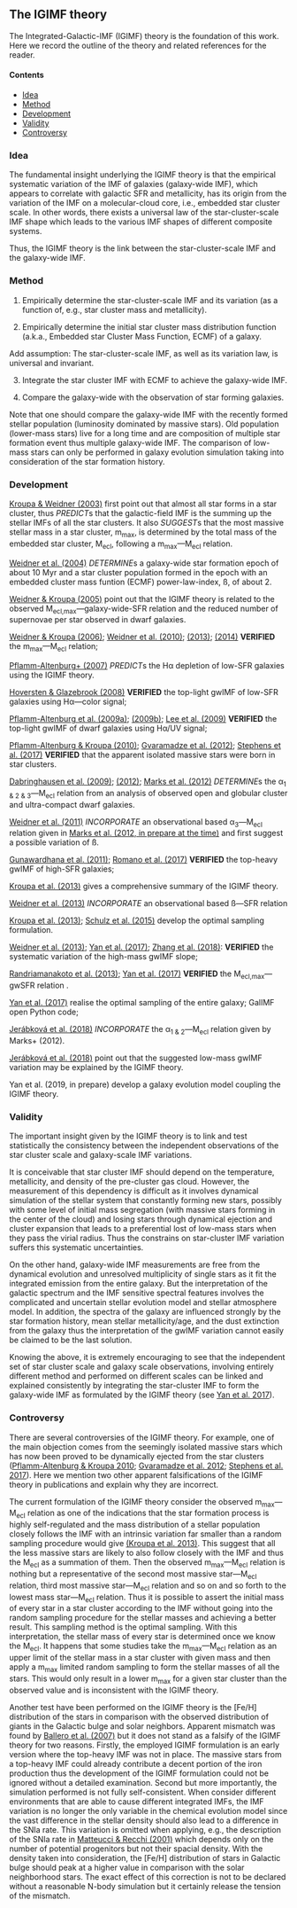 ## The IGIMF theory

The Integrated-Galactic-IMF (IGIMF) theory is the foundation of this work. Here we record the outline of the theory and related references for the reader.


#### Contents
- [Idea](https://github.com/Azeret/galIMF#idea)
- [Method](https://github.com/Azeret/galIMF#method)
- [Development](https://github.com/Azeret/galIMF#development)
- [Validity](https://github.com/Azeret/galIMF#validity)
- [Controversy](https://github.com/Azeret/galIMF#controversy)


### Idea

The fundamental insight underlying the IGIMF theory is that the empirical systematic variation of the IMF of galaxies (galaxy-wide IMF), which appears to correlate with galactic SFR and metallicity, has its origin from the variation of the IMF on a molecular-cloud core, i.e., embedded star cluster scale. In other words, there exists a universal law of the star-cluster-scale IMF shape which leads to the various IMF shapes of different composite systems.

Thus, the IGIMF theory is the link between the star-cluster-scale IMF and the galaxy-wide IMF.


### Method

1. Empirically determine the star-cluster-scale IMF and its variation (as a function of, e.g., star cluster mass and metallicity).

2. Empirically determine the initial star cluster mass distribution function (a.k.a., Embedded star Cluster Mass Function, ECMF) of a galaxy.

Add assumption: The star-cluster-scale IMF, as well as its variation law, is universal and invariant.

3. Integrate the star cluster IMF with ECMF to achieve the galaxy-wide IMF.

4. Compare the galaxy-wide with the observation of star forming galaxies.

Note that one should compare the galaxy-wide IMF with the recently formed stellar population (luminosity dominated by massive stars). Old population (lower-mass stars) live for a long time and are composition of multiple star formation event thus multiple galaxy-wide IMF. The comparison of low-mass stars can only be performed in galaxy evolution simulation taking into consideration of the star formation history.


### Development

[Kroupa & Weidner (2003)](http://adsabs.harvard.edu/abs/2003ApJ...598.1076K) first point out that almost all star forms in a star cluster, thus *PREDICT*s that the galactic-field IMF is the summing up the stellar IMFs of all the star clusters.
It also *SUGGEST*s that the most massive stellar mass in a star cluster, m<sub>max</sub>, is determined by the total mass of the embedded star cluster, M<sub>ecl</sub>, following a m<sub>max</sub>—M<sub>ecl</sub> relation.

[Weidner et al. (2004)](http://adsabs.harvard.edu/abs/2004MNRAS.350.1503W) *DETERMINE*s a galaxy-wide star formation epoch of about 10 Myr and a star cluster population formed in the epoch with an embedded cluster mass funtion (ECMF) power-law-index, ß, of about 2.

[Weidner & Kroupa (2005)](http://adsabs.harvard.edu/abs/2005ApJ...625..754W) point out that the IGIMF theory is related to the observed M<sub>ecl,max</sub>—galaxy-wide-SFR relation 
and the reduced number of supernovae per star observed in dwarf galaxies.

[Weidner & Kroupa (2006)](http://adsabs.harvard.edu/abs/2006MNRAS.365.1333W); [Weidner et al. (2010)](http://adsabs.harvard.edu/abs/2010MNRAS.401..275W); [(2013)](http://adsabs.harvard.edu/abs/2013MNRAS.434...84W); [(2014)](http://adsabs.harvard.edu/abs/2014MNRAS.441.3348W) **VERIFIED** the m<sub>max</sub>—M<sub>ecl</sub> relation;

[Pflamm-Altenburg+ (2007)](http://adsabs.harvard.edu/abs/2007ApJ...671.1550P) *PREDICT*s the Hα depletion of low-SFR galaxies using the IGIMF theory.

[Hoversten & Glazebrook (2008)](http://adsabs.harvard.edu/abs/2008ApJ...675..163H) **VERIFIED** the top-light gwIMF of low-SFR galaxies using Hα—color signal;

[Pflamm-Altenburg et al. (2009a)](http://adsabs.harvard.edu/abs/2009MNRAS.395..394P); [(2009b)](http://adsabs.harvard.edu/abs/2009ApJ...706..516P); [Lee et al. (2009)](http://adsabs.harvard.edu/abs/2009ApJ...706..599L) **VERIFIED** the top-light gwIMF of dwarf galaxies using Hα/UV signal;

[Pflamm-Altenburg & Kroupa (2010)](http://adsabs.harvard.edu/abs/2010MNRAS.404.1564P); [Gvaramadze et al. (2012)](http://adsabs.harvard.edu/abs/2012MNRAS.424.3037G); [Stephens et al. (2017)](http://adsabs.harvard.edu/abs/2017ApJ...834...94S) **VERIFIED** that the apparent isolated massive stars were born in star clusters.

[Dabringhausen et al. (2009)](http://adsabs.harvard.edu/abs/2009MNRAS.394.1529D); [(2012)](http://adsabs.harvard.edu/abs/2012ApJ...747...72D); [Marks et al. (2012)](http://adsabs.harvard.edu/abs/2012MNRAS.422.2246M) *DETERMINE*s the α<sub>1 & 2 & 3</sub>—M<sub>ecl</sub> relation from an analysis of observed open and globular cluster and ultra-compact dwarf galaxies.

[Weidner et al. (2011)](http://adsabs.harvard.edu/abs/2011MNRAS.412..979W) *INCORPORATE* an observational based α<sub>3</sub>—M<sub>ecl</sub> relation given in [Marks et al. (2012, in prepare at the time)](http://adsabs.harvard.edu/abs/2012MNRAS.422.2246M) and first suggest a possible variation of ß.

[Gunawardhana et al. (2011)](http://adsabs.harvard.edu/abs/2011MNRAS.415.1647G); [Romano et al. (2017)](http://adsabs.harvard.edu/abs/2017MNRAS.470..401R) **VERIFIED** the top-heavy gwIMF of high-SFR galaxies;

[Kroupa et al. (2013)](http://adsabs.harvard.edu/abs/2013pss5.book..115K) gives a comprehensive summary of the IGIMF theory.

[Weidner et al. (2013)](http://adsabs.harvard.edu/abs/2013MNRAS.436.3309W) *INCORPORATE* an observational based ß—SFR relation

[Kroupa et al. (2013)](http://adsabs.harvard.edu/abs/2013pss5.book..115K); [Schulz et al. (2015)](http://adsabs.harvard.edu/abs/2015A%26A...582A..93S) develop the optimal sampling formulation.

[Weidner et al. (2013)](http://adsabs.harvard.edu/abs/2013MNRAS.436.3309W); [Yan et al. (2017)](http://adsabs.harvard.edu/abs/2017A%26A...607A.126Y); [Zhang et al. (2018)](http://adsabs.harvard.edu/abs/2018Natur.558..260Z): **VERIFIED** the systematic variation of the high-mass gwIMF slope;

[Randriamanakoto et al. (2013)](http://adsabs.harvard.edu/abs/2013ApJ...775L..38R); [Yan et al. (2017)](http://adsabs.harvard.edu/abs/2017A%26A...607A.126Y) **VERIFIED** the M<sub>ecl,max</sub>—gwSFR relation .

[Yan et al. (2017)](http://adsabs.harvard.edu/abs/2017A%26A...607A.126Y) realise the optimal sampling of the entire galaxy; GalIMF open Python code;

[Jerábková et al. (2018)](http://adsabs.harvard.edu/abs/2018A%26A...620A..39J) *INCORPORATE* the α<sub>1 & 2</sub>—M<sub>ecl</sub> relation given by Marks+ (2012).

[Jerábková et al. (2018)](http://adsabs.harvard.edu/abs/2018A%26A...620A..39J) point out that the suggested low-mass gwIMF variation may be explained by the IGIMF theory.

Yan et al. (2019, in prepare) develop a galaxy evolution model coupling the IGIMF theory.



### Validity

The important insight given by the IGIMF theory is to link and test statistically the consistency between the independent observations of the star cluster scale and galaxy-scale IMF variations. 

It is conceivable that star cluster IMF should depend on the temperature, metallicity, and density of the pre-cluster gas cloud.
However, the measurement of this dependency is difficult as it involves dynamical simulation of the stellar system that constantly forming new stars, 
possibly with some level of initial mass segregation (with massive stars forming in the center of the cloud) and losing 
stars through dynamical ejection and cluster expansion that leads to a preferential lost of low-mass stars when they pass the virial radius. 
Thus the constrains on star-cluster IMF variation suffers this systematic uncertainties.

On the other hand, galaxy-wide IMF measurements are free from the dynamical evolution and unresolved multiplicity of single stars
as it fit the integrated emission from the entire galaxy. But the interpretation of the galactic spectrum and the IMF 
sensitive spectral features involves the complicated and uncertain stellar evolution model and stellar atmosphere model.
In addition, the spectra of the galaxy are influenced strongly by the star formation history, mean stellar metallicity/age, and the dust extinction from the galaxy thus the 
interpretation of the gwIMF variation cannot easily be claimed to be the last solution. 

Knowing the above, it is extremely encouraging to see that the independent set of star cluster scale and galaxy scale observations, 
involving entirely different method and performed on different scales can be linked and explained consistently by integrating the star-cluster IMF to form the galaxy-wide IMF as formulated 
by the IGIMF theory (see [Yan et al. 2017](http://adsabs.harvard.edu/abs/2017A%26A...607A.126Y)). 



### Controversy

There are several controversies of the IGIMF theory. For example, one of the main objection comes from the seemingly isolated massive stars which has now been proved to be 
dynamically ejected from the star clusters ([Pflamm-Altenburg & Kroupa 2010](http://adsabs.harvard.edu/abs/2010MNRAS.404.1564P); 
[Gvaramadze et al. 2012](http://adsabs.harvard.edu/abs/2012MNRAS.424.3037G); 
[Stephens et al. 2017](http://adsabs.harvard.edu/abs/2017ApJ...834...94S)). 
Here we mention two other apparent falsifications of the IGIMF theory in publications and explain why they are incorrect.
    
The current formulation of the IGIMF theory consider the observed m<sub>max</sub>—M<sub>ecl</sub> relation as one of the indications that the star formation process is highly self-regulated and 
the mass distribution of a stellar population closely follows the IMF with an intrinsic variation far smaller than a 
random sampling procedure would give [(Kroupa et al. 2013)](http://adsabs.harvard.edu/abs/2013pss5.book..115K). This suggest that all the less massive stars are 
likely to also follow closely with the IMF and thus the M<sub>ecl</sub> as a summation of them. Then the observed 
m<sub>max</sub>—M<sub>ecl</sub> relation is nothing but a representative of the second most massive star—M<sub>ecl</sub> 
relation, third most massive star—M<sub>ecl</sub> relation and so on and so forth to the lowest mass star—M<sub>ecl</sub> 
relation. Thus it is possible to assert the initial mass of every star in a star cluster according to the IMF without 
going into the random sampling procedure for the stellar masses and achieving a better result. This sampling method is 
the optimal sampling. With this interpretation, the stellar mass of every 
star is determined once we know the M<sub>ecl</sub>. It happens that some studies 
take the m<sub>max</sub>—M<sub>ecl</sub> relation as an upper limit of the stellar mass in a star cluster with given mass 
and then apply a m<sub>max</sub> limited random sampling to form the stellar masses of all the stars. This would only 
result in a lower m<sub>max</sub> for a given star cluster than the observed value and is inconsistent with the IGIMF theory.

Another test have been performed on the IGIMF theory is the [Fe/H] distribution of the stars in comparison with the 
observed distribution of giants in the Galactic bulge and solar neighbors. Apparent mismatch was found by 
[Ballero et al. (2007)](http://adsabs.harvard.edu/abs/2007A%26A...467..117B) but it does not stand as a falsify of the IGIMF theory for two reasons. Firstly, 
the employed IGIMF formulation is an early version where the top-heavy IMF was not in place. 
The massive stars from a top-heavy IMF could already contribute a decent portion of the iron production thus the 
development of the IGIMF formulation could not be ignored without a detailed examination. Second but more 
importantly, the simulation performed is not fully self-consistent. When consider 
different environments that are able to cause different integrated IMFs, the IMF variation is no longer the only 
variable in the chemical evolution model since the vast difference in the stellar density should also lead to a 
difference in the SNIa rate. This variation is omitted when applying, e.g., the description of the SNIa rate in 
[Matteucci & Recchi (2001)](http://adsabs.harvard.edu/abs/2001ApJ...558..351M) which depends only on the number of potential progenitors but not their spacial density. 
With the density taken into consideration, the [Fe/H] distribution of stars in Galactic bulge should peak at a higher 
value in comparison with the solar neighborhood stars. The exact effect of this correction is not to be declared 
without a reasonable N-body simulation but it certainly release the tension of the mismatch.


